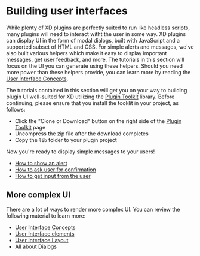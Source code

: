 # Building user interfaces

While plenty of XD plugins are perfectly suited to run like headless scripts, many plugins will need to interact witht the user in some way. XD plugins can display UI in the form of modal dialogs, built with JavaScript and a supported subset of HTML and CSS. For simple alerts and messages, we've also built various helpers which make it easy to display important messages, get user feedback, and more. The tutorials in this section will focus on the UI you can generate using these helpers. Should you need more power than these helpers provide, you can learn more by reading the [User Interface Concepts](../reference/ui/ui-concepts.md).

The tutorials contained in this section will get you on your way to building plugin UI well-suited for XD utilizing the [Plugin Toolkit](https://github.com/AdobeXD/plugin-toolkit) library. Before continuing, please ensure that you install the tooklit in your project, as follows:

* Click the "Clone or Download" button on the right side of the [Plugin Toolkit](https://github.com/AdobeXD/plugin-toolkit) page
* Uncompress the zip file after the download completes
* Copy the `lib` folder to your plugin project

Now you're ready to display simple messages to your users!

* [How to show an alert](./how-to-show-an-alert/index.md)
* [How to ask user for confirmation](./how-to-ask-user-for-confirmation/index.md)
* [How to get input from the user](./how-to-get-input-from-the-user/index.md)

## More complex UI

There are a lot of ways to render more complex UI. You can review the following material to learn more:

* [User Interface Concepts](../reference/ui/ui-concepts.md)
* [User Interface elements](../reference/ui/elements.md)
* [User Interface Layout](../reference/ui/layout.md)
* [All about Dialogs](../reference/ui/dialogs.md)